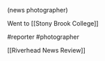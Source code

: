 (news photographer)

Went to [[Stony Brook College]]


#reporter
#photographer

[[Riverhead News Review]]


